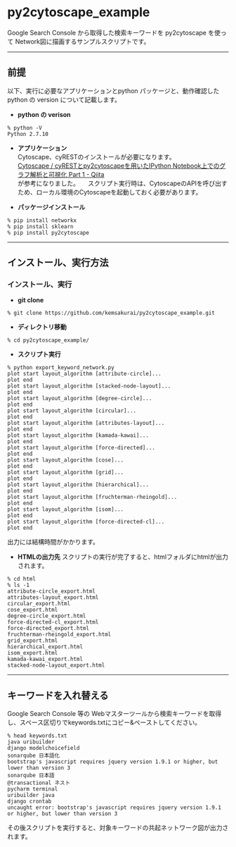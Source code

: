 # py2cytoscape_example
Google Search Console から取得した検索キーワードを py2cytoscape を使って Network図に描画するサンプルスクリプトです。    

------------------------------------------------------------------------------
## 前提   
以下、実行に必要なアプリケーションとpython パッケージと、動作確認した python の version について記載します。   

* **python の verison**   
```console
% python -V
Python 2.7.10
```

* **アプリケーション**    
Cytoscape、cyRESTのインストールが必要になります。       
[Cytoscape / cyRESTとpy2cytoscapeを用いたIPython Notebook上でのグラフ解析と可視化 Part 1 - Qiita](http://qiita.com/keiono/items/ed796643107bd03aff64#cytoscape%E5%81%B4%E3%81%AE%E6%BA%96%E5%82%99)  
が参考になりました。    
スクリプト実行時は、CytoscapeのAPIを呼び出すため、ローカル環境のCytoscapeを起動しておく必要があります。   

* **パッケージインストール**     
```console
% pip install networkx
% pip install sklearn
% pip install py2cytoscape
```

-----------------------------------------------------------------------------
## インストール、実行方法    

### インストール、実行
* **git clone**    
```console
% git clone https://github.com/kemsakurai/py2cytoscape_example.git
```

* **ディレクトリ移動**
```console
% cd py2cytoscape_example/
```

* **スクリプト実行**
```console
% python export_keyword_network.py    
plot start layout_algorithm [attribute-circle]...
plot end
plot start layout_algorithm [stacked-node-layout]...
plot end
plot start layout_algorithm [degree-circle]...
plot end
plot start layout_algorithm [circular]...
plot end
plot start layout_algorithm [attributes-layout]...
plot end
plot start layout_algorithm [kamada-kawai]...
plot end
plot start layout_algorithm [force-directed]...
plot end
plot start layout_algorithm [cose]...
plot end
plot start layout_algorithm [grid]...
plot end
plot start layout_algorithm [hierarchical]...
plot end
plot start layout_algorithm [fruchterman-rheingold]...
plot end
plot start layout_algorithm [isom]...
plot end
plot start layout_algorithm [force-directed-cl]...
plot end
```
出力には結構時間がかかります。   

* **HTMLの出力先**
スクリプトの実行が完了すると、htmlフォルダにhtmlが出力されます。   
```
% cd html
% ls -1
attribute-circle_export.html
attributes-layout_export.html
circular_export.html
cose_export.html
degree-circle_export.html
force-directed-cl_export.html
force-directed_export.html
fruchterman-rheingold_export.html
grid_export.html
hierarchical_export.html
isom_export.html
kamada-kawai_export.html
stacked-node-layout_export.html
```

--------------------------------------------------------------------
## キーワードを入れ替える   
Google Search Console 等の Webマスターツールから検索キーワードを取得し、スペース区切りでkeywords.txtにコピー&ペーストしてください。   
```console
% head keywords.txt
java uribuilder
django modelchoicefield
sonarqube 日本語化
bootstrap's javascript requires jquery version 1.9.1 or higher, but lower than version 3
sonarqube 日本語
@transactional ネスト
pycharm terminal
uribuilder java
django crontab
uncaught error: bootstrap's javascript requires jquery version 1.9.1 or higher, but lower than version 3
```
その後スクリプトを実行すると、対象キーワードの共起ネットワーク図が出力されます。    
